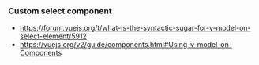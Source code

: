 ### Custom select component

* https://forum.vuejs.org/t/what-is-the-syntactic-sugar-for-v-model-on-select-element/5912
* https://vuejs.org/v2/guide/components.html#Using-v-model-on-Components
